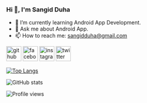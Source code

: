 ### Hi 👋, I'm Sangid Duha

- 🌱 I’m currently learning Android App Development. 
- 💬 Ask me about Android App. 
- 📫 How to reach me: sangidduha@gmail.com 


[<img src='https://cdn.jsdelivr.net/npm/simple-icons@3.0.1/icons/github.svg' alt='github' height='40'>](https://github.com/sangidduha)  [<img src='https://cdn.jsdelivr.net/npm/simple-icons@3.0.1/icons/facebook.svg' alt='facebook' height='40'>](https://www.facebook.com/sangid.duha)  [<img src='https://cdn.jsdelivr.net/npm/simple-icons@3.0.1/icons/instagram.svg' alt='instagram' height='40'>](https://www.instagram.com/sangid_duha/)  [<img src='https://cdn.jsdelivr.net/npm/simple-icons@3.0.1/icons/twitter.svg' alt='twitter' height='40'>](https://twitter.com/sangid_duha)  

[![Top Langs](https://github-readme-stats.vercel.app/api/top-langs/?username=sangidduha)](https://github.com/anuraghazra/github-readme-stats)

![GitHub stats](https://github-readme-stats.vercel.app/api?username=sangidduha&show_icons=true)  

![Profile views](https://gpvc.arturio.dev/sangidduha)  
